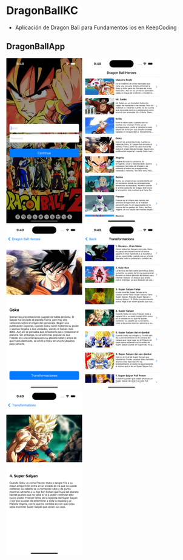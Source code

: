 # DragonBallKC

- Aplicación de Dragon Ball para Fundamentos ios en KeepCoding

## **DragonBallApp**
<img src="https://raw.githubusercontent.com/doi1987/Practica-Fundamentos-iOS/main/capturas/Login.png" width="200" alt="login">
<img src="https://raw.githubusercontent.com/doi1987/Practica-Fundamentos-iOS/main/capturas//heroList.png" width="200" alt="login">
<img src="https://raw.githubusercontent.com/doi1987/Practica-Fundamentos-iOS/main/capturas//heroDetail.png" width="200" alt="login">
<img src="https://raw.githubusercontent.com/doi1987/Practica-Fundamentos-iOS/main/capturas//transformationList.png" width="200" alt="login">
<img src="https://raw.githubusercontent.com/doi1987/Practica-Fundamentos-iOS/main/capturas//transformationDetail.png" width="200" alt="login">